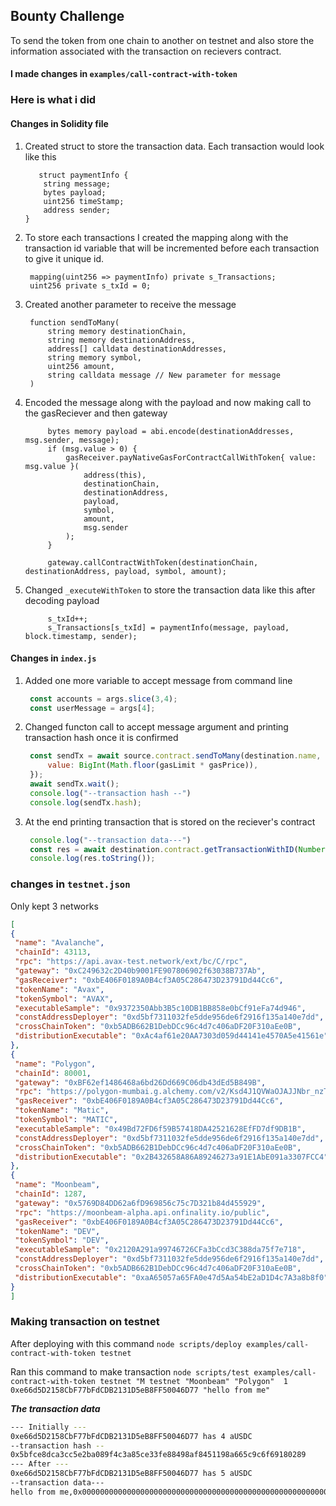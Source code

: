 ## Bounty Challenge
To send the token from one chain to another on testnet and also store the information associated with the transaction on recievers contract.

#### I made changes in `examples/call-contract-with-token`

### Here is what i did

#### Changes in Solidity file

1. Created struct to store the transaction data. Each transaction would look like this
    ```Solidity
       struct paymentInfo {
        string message;
        bytes payload;
        uint256 timeStamp;
        address sender;
    }
    ```

2. To store each transactions I created the mapping along with the transaction id variable that will be incremented before each transaction to give it unique id.
   ```Solidity
    mapping(uint256 => paymentInfo) private s_Transactions;
    uint256 private s_txId = 0;
    ```

3. Created another parameter to receive the message
   ```Solidity
    function sendToMany(
        string memory destinationChain,
        string memory destinationAddress,
        address[] calldata destinationAddresses,
        string memory symbol,
        uint256 amount,
        string calldata message // New parameter for message
    ) 
    ```

4. Encoded the message along with the payload and now making call to the gasReciever and then gateway
   ```Solidity
        bytes memory payload = abi.encode(destinationAddresses, msg.sender, message);
        if (msg.value > 0) {
            gasReceiver.payNativeGasForContractCallWithToken{ value: msg.value }(
                address(this),
                destinationChain,
                destinationAddress,
                payload,
                symbol,
                amount,
                msg.sender
            );
        }

        gateway.callContractWithToken(destinationChain, destinationAddress, payload, symbol, amount);
   ```

5. Changed `_executeWithToken` to store the transaction data like this after decoding payload
   ```Solidity
        s_txId++;
        s_Transactions[s_txId] = paymentInfo(message, payload, block.timestamp, sender);
   ```

#### Changes in `index.js`

1. Added one more variable to accept message from command line
   ```Javascript
    const accounts = args.slice(3,4);
    const userMessage = args[4];
    ```
2. Changed functon call to accept message argument and printing transaction hash once it is confirmed
   ```Javascript
    const sendTx = await source.contract.sendToMany(destination.name, destination.distributionExecutable, accounts, 'aUSDC', amount, userMessage, {
        value: BigInt(Math.floor(gasLimit * gasPrice)),
    });
    await sendTx.wait();
    console.log("--transaction hash --")
    console.log(sendTx.hash);
    ```
3. At the end printing transaction that is stored on the reciever's contract
   ```Javascript
    console.log("--transaction data---")
    const res = await destination.contract.getTransactionWithID(Number(txID)+1);
    console.log(res.toString());
   ```

### changes in `testnet.json`
Only kept 3 networks
   ```Json
   [
  {
    "name": "Avalanche",
    "chainId": 43113,
    "rpc": "https://api.avax-test.network/ext/bc/C/rpc",
    "gateway": "0xC249632c2D40b9001FE907806902f63038B737Ab",
    "gasReceiver": "0xbE406F0189A0B4cf3A05C286473D23791Dd44Cc6",
    "tokenName": "Avax",
    "tokenSymbol": "AVAX",
    "executableSample": "0x9372350Abb3B5c10DB1BB858e0bCf91eFa74d946",
    "constAddressDeployer": "0xd5bf7311032fe5dde956de6f2916f135a140e7dd",
    "crossChainToken": "0xb5ADB662B1DebDCc96c4d7c406aDF20F310aEe0B",
    "distributionExecutable": "0xAc4af61e20AA7303d059d44141e4570A5e41561e"
  },
  {
    "name": "Polygon",
    "chainId": 80001,
    "gateway": "0xBF62ef1486468a6bd26Dd669C06db43dEd5B849B",
    "rpc": "https://polygon-mumbai.g.alchemy.com/v2/Ksd4J1QVWaOJAJJNbr_nzTcJBJU-6uP3",
    "gasReceiver": "0xbE406F0189A0B4cf3A05C286473D23791Dd44Cc6",
    "tokenName": "Matic",
    "tokenSymbol": "MATIC",
    "executableSample": "0x49Bd72FD6f59B57418DA42521628EfFD7df9DB1B",
    "constAddressDeployer": "0xd5bf7311032fe5dde956de6f2916f135a140e7dd",
    "crossChainToken": "0xb5ADB662B1DebDCc96c4d7c406aDF20F310aEe0B",
    "distributionExecutable": "0x2B432658A86A89246273a91E1AbE091a3307FCC4"
  },
  {
    "name": "Moonbeam",
    "chainId": 1287,
    "gateway": "0x5769D84DD62a6fD969856c75c7D321b84d455929",
    "rpc": "https://moonbeam-alpha.api.onfinality.io/public",
    "gasReceiver": "0xbE406F0189A0B4cf3A05C286473D23791Dd44Cc6",
    "tokenName": "DEV",
    "tokenSymbol": "DEV",
    "executableSample": "0x2120A291a99746726CFa3bCcd3C388da75f7e718",
    "constAddressDeployer": "0xd5bf7311032fe5dde956de6f2916f135a140e7dd",
    "crossChainToken": "0xb5ADB662B1DebDCc96c4d7c406aDF20F310aEe0B",
    "distributionExecutable": "0xaA65057a65FA0e47d5Aa54bE2aD1D4c7A3a8b8f0"
  }
]
```
### Making transaction on testnet
After deploying with this command `node scripts/deploy examples/call-contract-with-token testnet`

Ran this command to make transaction `node scripts/test examples/call-contract-with-token testnet "M testnet "Moonbeam" "Polygon"  1 0xe66d5D2158CbF77bFdCDB2131D5eB8FF50046D77 "hello from me"`

***The transaction data***

```bash
--- Initially ---
0xe66d5D2158CbF77bFdCDB2131D5eB8FF50046D77 has 4 aUSDC
--transaction hash --
0x5bfce8dca3cc5e2ba089f4c3a85ce33fe88498af8451198a665c9c6f69180289
--- After ---
0xe66d5D2158CbF77bFdCDB2131D5eB8FF50046D77 has 5 aUSDC
--transaction data---
hello from me,0x0000000000000000000000000000000000000000000000000000000000000060000000000000000000000000e66d5d2158cbf77bfdcdb2131d5eb8ff50046d7700000000000000000000000000000000000000000000000000000000000000a00000000000000000000000000000000000000000000000000000000000000001000000000000000000000000e66d5d2158cbf77bfdcdb2131d5eb8ff50046d77000000000000000000000000000000000000000000000000000000000000000d68656c6c6f2066726f6d206d6500000000000000000000000000000000000000,1669698971,0xe66d5D2158CbF77bFdCDB
```